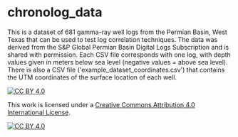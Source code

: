 # chronolog_data

This is a dataset of 681 gamma-ray well logs from the Permian Basin, West Texas that can be used to test log correlation techniques. The data was derived from the S&P Global Permian Basin Digital Logs Subscription and is shared with permission. Each CSV file corresponds with one log, with depth values given in meters below sea level (negative values = above sea level). There is also a CSV file ('example_dataset_coordinates.csv') that contains the UTM coordinates of the surface location of each well.

[![CC BY 4.0][cc-by-shield]][cc-by]

This work is licensed under a
[Creative Commons Attribution 4.0 International License][cc-by].

[![CC BY 4.0][cc-by-image]][cc-by]

[cc-by]: http://creativecommons.org/licenses/by/4.0/
[cc-by-image]: https://i.creativecommons.org/l/by/4.0/88x31.png
[cc-by-shield]: https://img.shields.io/badge/License-CC%20BY%204.0-lightgrey.svg
